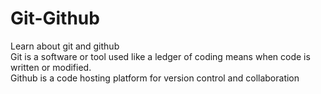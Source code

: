 # Git-Github
Learn about git and github 
<br>
Git is a software or tool used like a ledger of coding means when code is written or modified.
<br>
Github is a code hosting platform for version control and collaboration

 
